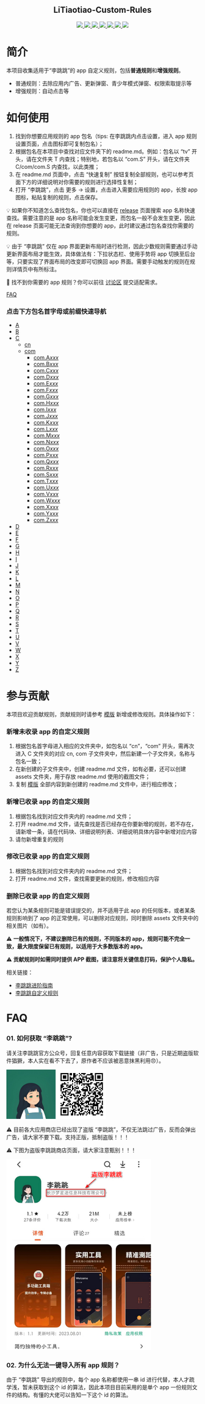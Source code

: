 <p align="center">
    <h2 align="center">LiTiaotiao-Custom-Rules</h2>
</p>

<p align="center">
    <a href="https://github.com/Snoopy1866/LiTiaotiao-Custom-Rules/blob/main/LICENSE">
        <img src="https://img.shields.io/github/license/Snoopy1866/LiTiaotiao-Custom-Rules">
    </a>
    <a href="https://github.com/Snoopy1866/LiTiaotiao-Custom-Rules/graphs/contributors">
        <img src="https://img.shields.io/github/contributors/Snoopy1866/LiTiaotiao-Custom-Rules">
    </a>
    <a href="https://github.com/Snoopy1866/LiTiaotiao-Custom-Rules/stargazers">
        <img src="https://img.shields.io/github/stars/Snoopy1866/LiTiaotiao-Custom-Rules">
    </a>
    <a href="https://github.com/Snoopy1866/LiTiaotiao-Custom-Rules/forks">
        <img src="https://img.shields.io/github/forks/Snoopy1866/LiTiaotiao-Custom-Rules">
    </a>
    <a href="https://github.com/Snoopy1866/LiTiaotiao-Custom-Rules/releases">
        <img src="https://img.shields.io/github/v/release/Snoopy1866/LiTiaotiao-Custom-Rules">
    </a>
    <a href="https://github.com/Snoopy1866/LiTiaotiao-Custom-Rules/issues">
        <img src="https://img.shields.io/github/issues/Snoopy1866/LiTiaotiao-Custom-Rules">
    </a>
    <a href="https://github.com/Snoopy1866/LiTiaotiao-Custom-Rules/pulls">
        <img src="https://img.shields.io/github/issues-pr/Snoopy1866/LiTiaotiao-Custom-Rules">
    </a>
</p>


# 简介
本项目收集适用于“李跳跳”的 app 自定义规则，包括**普通规则**和**增强规则**。
- 普通规则：去除应用内广告、更新弹窗、青少年模式弹窗、权限索取提示等
- 增强规则：自动点击等

# 如何使用

1. 找到你想要应用规则的 app 包名（tips: 在李跳跳内点击设置，进入 app 规则设置页面，点击图标即可复制包名）；
2. 根据包名在本项目中查找对应文件夹下的 readme.md。例如：包名以 “tv” 开头，请在文件夹 T 内查找；特别地，若包名以 “com.S” 开头，请在文件夹 C/com/com.S 内查找，以此类推；
3. 在 readme.md 页面中，点击 “快速复制” 按钮复制全部规则，也可以参考页面下方的详细说明对你需要的规则进行选择性复制；
4. 打开 “李跳跳”，点击 更多 -> 设置，点击进入需要应用规则的 app，长按 app 图标，粘贴复制的规则，点击保存。

💡 如果你不知道怎么查找包名，你也可以直接在 [release](https://github.com/Snoopy1866/LiTiaotiao-Custom-Rules/releases) 页面搜索 app 名称快速查找。需要注意的是 app 名称可能会发生变更，而包名一般不会发生变更，因此在 release 页面可能无法查询到你想要的 app，此时建议通过包名查找你需要的规则。

💡 由于 “李跳跳” 仅在 app 界面更新布局时进行检测，因此少数规则需要通过手动更新界面布局才能生效，具体做法有：下拉状态栏、使用手势将 app 切换至后台等，只要实现了界面布局的改变即可切换回 app 界面。需要手动触发的规则在规则详情页中有所标注。

🍭 找不到你需要的 app 规则？你可以前往 [讨论区](https://github.com/Snoopy1866/LiTiaotiao-Custom-Rules/discussions/4) 提交适配需求。

[FAQ](#faq)

### 点击下方包名首字母或前缀快速导航
- [A](./A/readme.md)
- [B](./B/readme.md)
- [C](./C/readme.md)
    - [cn](./C/cn/readme.md)
    - [com](./C/com/readme.md)
        - [com.A*xxx*](./C/com/com.A/readme.md)
        - [com.B*xxx*](./C/com/com.B/readme.md)
        - [com.C*xxx*](./C/com/com.C/readme.md)
        - [com.D*xxx*](./C/com/com.D/readme.md)
        - [com.E*xxx*](./C/com/com.E/readme.md)
        - [com.F*xxx*](./C/com/com.F/readme.md)
        - [com.G*xxx*](./C/com/com.G/readme.md)
        - [com.H*xxx*](./C/com/com.H/readme.md)
        - [com.I*xxx*](./C/com/com.I/readme.md)
        - [com.J*xxx*](./C/com/com.J/readme.md)
        - [com.K*xxx*](./C/com/com.K/readme.md)
        - [com.L*xxx*](./C/com/com.L/readme.md)
        - [com.M*xxx*](./C/com/com.M/readme.md)
        - [com.N*xxx*](./C/com/com.N/readme.md)
        - [com.O*xxx*](./C/com/com.O/readme.md)
        - [com.P*xxx*](./C/com/com.P/readme.md)
        - [com.Q*xxx*](./C/com/com.Q/readme.md)
        - [com.R*xxx*](./C/com/com.R/readme.md)
        - [com.S*xxx*](./C/com/com.S/readme.md)
        - [com.T*xxx*](./C/com/com.T/readme.md)
        - [com.U*xxx*](./C/com/com.U/readme.md)
        - [com.V*xxx*](./C/com/com.V/readme.md)
        - [com.W*xxx*](./C/com/com.W/readme.md)
        - [com.X*xxx*](./C/com/com.X/readme.md)
        - [com.Y*xxx*](./C/com/com.Y/readme.md)
        - [com.Z*xxx*](./C/com/com.Z/readme.md)
- [D](./D/readme.md)
- [E](./E/readme.md)
- [F](./F/readme.md)
- [G](./G/readme.md)
- [H](./H/readme.md)
- [I](./I/readme.md)
- [J](./J/readme.md)
- [K](./K/readme.md)
- [L](./L/readme.md)
- [M](./M/readme.md)
- [N](./N/readme.md)
- [O](./O/readme.md)
- [P](./P/readme.md)
- [Q](./Q/readme.md)
- [R](./R/readme.md)
- [S](./S/readme.md)
- [T](./T/readme.md)
- [U](./U/readme.md)
- [V](./V/readme.md)
- [W](./W/readme.md)
- [X](./X/readme.md)
- [Y](./Y/readme.md)
- [Z](./Z/readme.md)

# 参与贡献
本项目欢迎贡献规则，贡献规则时请参考 [模版](template.md) 新增或修改规则。具体操作如下：

### 新增未收录 app 的自定义规则
1. 根据包名首字母进入相应的文件夹中，如包名以 “cn”，“com” 开头，需再次进入 C 文件夹的对应 cn, com 子文件夹中，然后新建一个子文件夹，名称与包名一致；
2. 在新创建的子文件夹中，创建 readme.md 文件，如有必要，还可以创建 assets 文件夹，用于存放 readme.md 使用的截图文件；
3. 复制 [模版](template.md) 全部内容到新创建的 readme.md 文件中，进行相应修改；

### 新增已收录 app 的自定义规则
1. 根据包名找到对应文件夹内的 readme.md 文件；
2. 打开 readme.md 文件，请先查找是否已经存在你要新增的规则，若不存在，请新增一条，请在代码块、详细说明列表、详细说明具体内容中新增对应内容
3. 请勿新增重复的规则

### 修改已收录 app 的自定义规则
1. 根据包名找到对应文件夹内的 readme.md 文件；
2. 打开 readme.md 文件，查找需要更新的规则，修改相应内容

### 删除已收录 app 的自定义规则

若您认为某条规则可能是错误提交的，并不适用于此 app 的任何版本，或者某条规则影响到了 app 的正常使用，可以删除对应规则，同时删除 assets 文件夹中的相关图片（如有）。

⚠ **一般情况下，不建议删除已有的规则，不同版本的 app，规则可能不完全一致，最大限度保留已有规则，以适用于大多数版本的 app。**

⚠ **贡献规则时如需同时提供 APP 截图，请注意将关键信息打码，保护个人隐私。**

相关链接：

- [李跳跳进阶指南](https://juejin.cn/post/6938590373740544007)
- [李跳跳自定义规则](https://www.timeit.cn/post-543.html#:~:text=%E8%AE%BE%E7%BD%AE%E5%85%A5%E5%8F%A3%EF%BC%9A%E9%95%BF%E6%8C%89%E9%A6%96%E9%A1%B5%20%E6%9B%B4%E5%A4%9A%20%E6%8C%89%E9%92%AE%E3%80%82%20%E4%BF%AE%E6%94%B9%E8%B7%B3%E8%BF%87%E6%8F%90%E7%A4%BA%EF%BC%9A%20%7B%223%22%3A%22%E5%B0%8F%E7%8C%AA%E4%BD%A9%E5%A5%87%22%7D%20%E9%9A%90%E8%97%8F%E8%B7%B3%E8%BF%87%E6%8F%90%E7%A4%BA%EF%BC%9A%20%7B%224%22%3Atrue%7D,%E9%9A%90%E8%97%8F%E8%B7%B3%E8%B7%B3%E5%90%8E%E5%8F%B0%EF%BC%9A%20%7B%225%22%3Atrue%7D%20%E4%B8%80%E9%94%AE%E5%81%9C%E7%94%A8%E6%89%80%E6%9C%89APP%E7%9A%84%E6%9C%8D%E5%8A%A1%EF%BC%9A%20%7B%226%22%3Afalse%7D%20%E5%BC%80%E5%90%AF%E5%89%8D%E5%8F%B0%E6%9C%8D%E5%8A%A1%EF%BC%9A%20%7B%227%22%3Atrue%7D%20%E4%BF%AE%E6%94%B9%E5%89%8D%E5%8F%B0%E6%9C%8D%E5%8A%A1%E6%96%87%E6%A1%88%EF%BC%9A%20%7B%2210%22%3A%22%E6%B4%BE%E5%A4%A7%E6%98%9F%3A%E6%88%91%E4%BB%AC%E4%B8%80%E8%B5%B7%E5%8E%BB%E6%8A%93%E6%B0%B4%E6%AF%8D%E5%90%A7~%22%7D)


# FAQ

### 01. 如何获取 “李跳跳”?
请关注李跳跳官方公众号，回复任意内容获取下载链接（非广告，只是近期盗版软件猖獗，本人实在看不下去了，原作者不应该被恶意抹黑利用😠）。

<img src="./litiaotiao-logo.jpg" height = 129 width = 129></img>
<img src="./litiaotiao-qrcode.bmp" height = 129 width = 129></img>

⚠ 目前各大应用商店已经出现了盗版 “李跳跳”，不仅无法跳过广告，反而会弹出广告，请大家不要下载。支持正版，抵制盗版！！！

⚠ 下图为盗版李跳跳商店页面，请大家注意甄别！！！

<img src="./litiaotiao-piracy.jpg" height = 500></img>


### 02. 为什么无法一键导入所有 app 规则？
由于 “李跳跳” 导出的规则中，每个 app 名称都使用一串 id 进行代替，本人才疏学浅，暂未获取到这个 id 的算法，因此本项目目前采用的是单个 app 一份规则文件的结构。有懂的大佬可以告知一下这个 id 的算法。